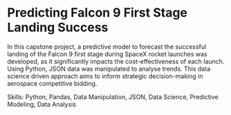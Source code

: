 # Predicting Falcon 9 First Stage Landing Success
In this capstone project, a predictive model to forecast the successful landing of the Falcon 9 first stage during SpaceX rocket launches was developed, as it significantly impacts the cost-effectiveness of each launch. Using Python, JSON data was manipulated to analyse trends. This data science driven approach aims to inform strategic decision-making in aerospace competitive bidding.

Skills: Python, Pandas, Data Manipulation, JSON, Data Science, Predictive Modeling, Data Analysis
